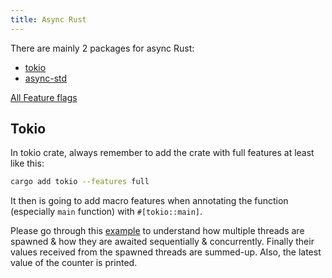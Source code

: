 ```yaml
---
title: Async Rust
---
```


There are mainly 2 packages for async Rust:

- [tokio](https://crates.io/crates/tokio/)
- [async-std](https://crates.io/crates/async-std)

[All Feature flags](https://docs.rs/mongodb/latest/mongodb/index.html#all-feature-flags)

## Tokio

In tokio crate, always remember to add the crate with full features at least like this:

```sh
cargo add tokio --features full
```

It then is going to add macro features when annotating the function (especially `main` function) with `#[tokio::main]`.

Please go through this [example](../../tuts/topics/async/sync10.rs) to understand how multiple threads are spawned & how they are awaited sequentially & concurrently. Finally their values received from the spawned threads are summed-up. Also, the latest value of the counter is printed.
